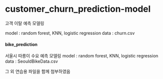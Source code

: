 # customer_churn_prediction-model

고객 이탈 예측 모델링
 
model : random forest, KNN, logistic regression
data : churn.csv


#### bike_prediction
서울시 따릉이 수요 예측 모델링
model : random forest, KNN, logistic regression
data : SeouldBikeData.csv


그 외 연습용 파일을 함께 첨부하였음
